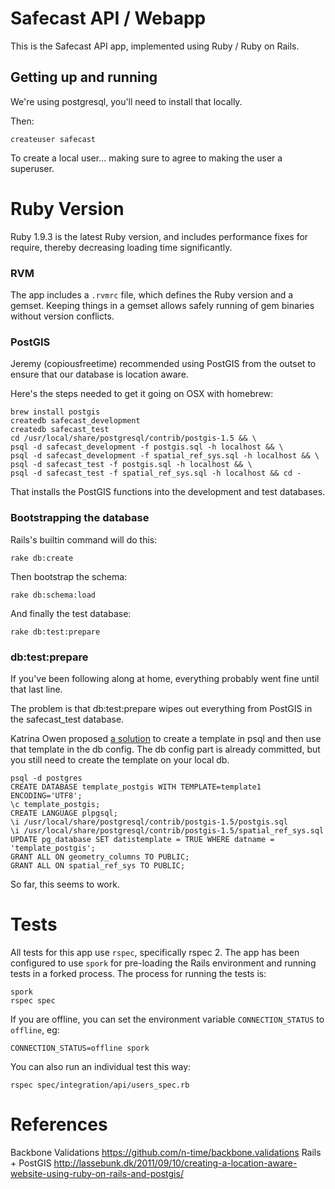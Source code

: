 # Safecast API / Webapp #

This is the Safecast API app, implemented using Ruby / Ruby on Rails.

## Getting up and running ##

We're using postgresql, you'll need to install that locally.

Then:

    createuser safecast

To create a local user... making sure to agree to making the user a superuser.


# Ruby Version #

Ruby 1.9.3 is the latest Ruby version, and includes performance fixes for require, thereby decreasing loading time significantly.

### RVM ###

The app includes a `.rvmrc` file, which defines the Ruby version and a gemset. Keeping things in a gemset allows safely running of gem binaries without version conflicts.

### PostGIS ###

Jeremy (copiousfreetime) recommended using PostGIS from the outset to ensure
that our database is location aware.

Here's the steps needed to get it going on OSX with homebrew:

    brew install postgis
    createdb safecast_development
    createdb safecast_test
    cd /usr/local/share/postgresql/contrib/postgis-1.5 && \
    psql -d safecast_development -f postgis.sql -h localhost && \
    psql -d safecast_development -f spatial_ref_sys.sql -h localhost && \
    psql -d safecast_test -f postgis.sql -h localhost && \
    psql -d safecast_test -f spatial_ref_sys.sql -h localhost && cd -

That installs the PostGIS functions into the development and test databases.

### Bootstrapping the database ###

Rails's builtin command will do this:

    rake db:create

Then bootstrap the schema:

    rake db:schema:load
    
And finally the test database:

    rake db:test:prepare

### db:test:prepare ###

If you've been following along at home, everything probably went fine until that last line.

The problem is that db:test:prepare wipes out everything from PostGIS in the safecast_test database.

Katrina Owen proposed [a solution](http://www.katrinaowen.com/2011/01/13/postgresql-template-tables-and-rake-db-test-prepare) to create a template in psql and then use that template in the db config.  The db config part is already committed, but you still need to create the template on your local db.

    psql -d postgres
    CREATE DATABASE template_postgis WITH TEMPLATE=template1 ENCODING='UTF8';
    \c template_postgis;
    CREATE LANGUAGE plpgsql;
    \i /usr/local/share/postgresql/contrib/postgis-1.5/postgis.sql
    \i /usr/local/share/postgresql/contrib/postgis-1.5/spatial_ref_sys.sql
    UPDATE pg_database SET datistemplate = TRUE WHERE datname = 'template_postgis';
    GRANT ALL ON geometry_columns TO PUBLIC;
    GRANT ALL ON spatial_ref_sys TO PUBLIC;

So far, this seems to work.

# Tests #

All tests for this app use `rspec`, specifically rspec 2. The app has been configured to use `spork` for pre-loading the Rails environment and running tests in a forked process. The process for running the tests is:

    spork
    rspec spec

If you are offline, you can set the environment variable `CONNECTION_STATUS` to `offline`, eg:
    
    CONNECTION_STATUS=offline spork

You can also run an individual test this way:

    rspec spec/integration/api/users_spec.rb

# References #

Backbone Validations
https://github.com/n-time/backbone.validations
Rails + PostGIS
 http://lassebunk.dk/2011/09/10/creating-a-location-aware-website-using-ruby-on-rails-and-postgis/